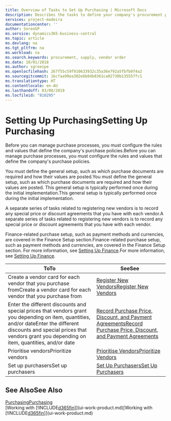 ```yaml
---
title: Overview of Tasks to Set Up Purchasing | Microsoft Docs
description: Describes the tasks to define your company's procurement policies and set up your purchasing processes.
services: project-madeira
documentationcenter: ''
author: SorenGP
ms.service: dynamics365-business-central
ms.topic: article
ms.devlang: na
ms.tgt_pltfrm: na
ms.workload: na
ms.search.keywords: procurement, supply, vendor order
ms.date: 10/01/2018
ms.author: sgroespe
ms.openlocfilehash: 267f55c59f910633932c35a36e792a5fbfb0f4a2
ms.sourcegitcommit: 1bcfaa99ea302e6b84b8361ca02730b135557fc1
ms.translationtype: HT
ms.contentlocale: en-AU
ms.lasthandoff: 03/08/2019
ms.locfileid: "810295"
---
```

# <a name="setting-up-purchasing"></a><span data-ttu-id="0c6cd-103">Setting Up Purchasing</span><span class="sxs-lookup"><span data-stu-id="0c6cd-103">Setting Up Purchasing</span></span>
<span data-ttu-id="0c6cd-104">Before you can manage purchase processes, you must configure the rules and values that define the company's purchase policies.</span><span class="sxs-lookup"><span data-stu-id="0c6cd-104">Before you can manage purchase processes, you must configure the rules and values that define the company's purchase policies.</span></span>

<span data-ttu-id="0c6cd-105">You must define the general setup, such as which purchase documents are required and how their values are posted.</span><span class="sxs-lookup"><span data-stu-id="0c6cd-105">You must define the general setup, such as which purchase documents are required and how their values are posted.</span></span> <span data-ttu-id="0c6cd-106">This general setup is typically performed once during the initial implementation.</span><span class="sxs-lookup"><span data-stu-id="0c6cd-106">This general setup is typically performed once during the initial implementation.</span></span>

<span data-ttu-id="0c6cd-107">A separate series of tasks related to registering new vendors is to record any special price or discount agreements that you have with each vendor.</span><span class="sxs-lookup"><span data-stu-id="0c6cd-107">A separate series of tasks related to registering new vendors is to record any special price or discount agreements that you have with each vendor.</span></span>

<span data-ttu-id="0c6cd-108">Finance-related purchase setup, such as payment methods and currencies, are covered in the Finance Setup section.</span><span class="sxs-lookup"><span data-stu-id="0c6cd-108">Finance-related purchase setup, such as payment methods and currencies, are covered in the Finance Setup section.</span></span> <span data-ttu-id="0c6cd-109">For more information, see [Setting Up Finance](finance-setup-finance.md).</span><span class="sxs-lookup"><span data-stu-id="0c6cd-109">For more information, see [Setting Up Finance](finance-setup-finance.md).</span></span>

| <span data-ttu-id="0c6cd-110">To</span><span class="sxs-lookup"><span data-stu-id="0c6cd-110">To</span></span> | <span data-ttu-id="0c6cd-111">See</span><span class="sxs-lookup"><span data-stu-id="0c6cd-111">See</span></span> |
| --- | --- |
| <span data-ttu-id="0c6cd-112">Create a vendor card for each vendor that you purchase from</span><span class="sxs-lookup"><span data-stu-id="0c6cd-112">Create a vendor card for each vendor that you purchase from</span></span>|[<span data-ttu-id="0c6cd-113">Register New Vendors</span><span class="sxs-lookup"><span data-stu-id="0c6cd-113">Register New Vendors</span></span>](purchasing-how-register-new-vendors.md) |
| <span data-ttu-id="0c6cd-114">Enter the different discounts and special prices that vendors grant you depending on item, quantities, and/or date</span><span class="sxs-lookup"><span data-stu-id="0c6cd-114">Enter the different discounts and special prices that vendors grant you depending on item, quantities, and/or date</span></span> |[<span data-ttu-id="0c6cd-115">Record Purchase Price, Discount, and Payment Agreements</span><span class="sxs-lookup"><span data-stu-id="0c6cd-115">Record Purchase Price, Discount, and Payment Agreements</span></span>](purchasing-how-record-purchase-price-discount-payment-agreements.md) |
| <span data-ttu-id="0c6cd-116">Prioritise vendors</span><span class="sxs-lookup"><span data-stu-id="0c6cd-116">Prioritize vendors</span></span> |[<span data-ttu-id="0c6cd-117">Prioritise Vendors</span><span class="sxs-lookup"><span data-stu-id="0c6cd-117">Prioritize Vendors</span></span>](purchasing-how-prioritize-vendors.md) |
| <span data-ttu-id="0c6cd-118">Set up purchasers</span><span class="sxs-lookup"><span data-stu-id="0c6cd-118">Set up purchasers</span></span> |[<span data-ttu-id="0c6cd-119">Set Up Purchasers</span><span class="sxs-lookup"><span data-stu-id="0c6cd-119">Set Up Purchasers</span></span>](purchasing-how-setup-purchasers.md) |

## <a name="see-also"></a><span data-ttu-id="0c6cd-120">See Also</span><span class="sxs-lookup"><span data-stu-id="0c6cd-120">See Also</span></span>
[<span data-ttu-id="0c6cd-121">Purchasing</span><span class="sxs-lookup"><span data-stu-id="0c6cd-121">Purchasing</span></span>](purchasing-manage-purchasing.md)  
<span data-ttu-id="0c6cd-122">[Working with [!INCLUDE[d365fin](includes/d365fin_md.md)]](ui-work-product.md)</span><span class="sxs-lookup"><span data-stu-id="0c6cd-122">[Working with [!INCLUDE[d365fin](includes/d365fin_md.md)]](ui-work-product.md)</span></span>
